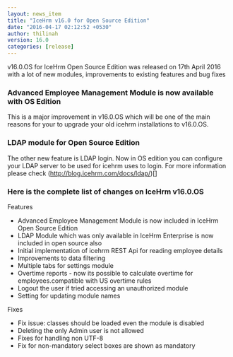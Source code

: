 ```yaml
---
layout: news_item
title: "IceHrm v16.0 for Open Source Edition"
date: "2016-04-17 02:12:52 +0530"
author: thilinah
version: 16.0
categories: [release]
---
```


v16.0.OS for IceHrm Open Source Edition was released on 17th April 2016 with a lot of new modules,
improvements to existing features and bug fixes

### Advanced Employee Management Module is now available with OS Edition

This is a major improvement in v16.0.OS which will be one of the main reasons for your to upgrade
your old icehrm installations to v16.0.OS.

### LDAP module for Open Source Edition

The other new feature is LDAP login. Now in OS edition you can configure your LDAP server to be used
for icehrm uses to login. For more information please check (http://blog.icehrm.com/docs/ldap/)[]

### Here is the complete list of changes on IceHrm v16.0.OS 

Features
 * Advanced Employee Management Module is now included in IceHrm Open Source Edition
 * LDAP Module which was only available in IceHrm Enterprise is now included in open source also
 * Initial implementation of icehrm REST Api for reading employee details
 * Improvements to data filtering
 * Multiple tabs for settings module
 * Overtime reports - now its possible to calculate overtime for employees.compatible with US overtime rules
 * Logout the user if tried accessing an unauthorized module
 * Setting for updating module names
 
Fixes
 * Fix issue: classes should be loaded even the module is disabled
 * Deleting the only Admin user is not allowed
 * Fixes for handling non UTF-8
 * Fix for non-mandatory select boxes are shown as mandatory